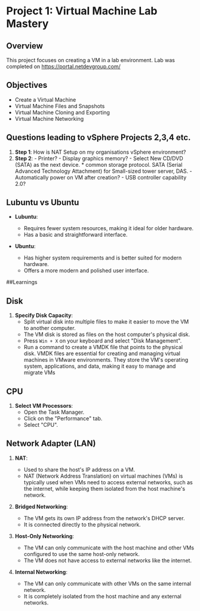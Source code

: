 # Project 1: Virtual Machine Lab Mastery

## Overview
This project focuses on creating a VM in a lab environment. Lab was completed on https://portal.netdevgroup.com/

## Objectives
- Create a Virtual Machine
- Virtual Machine Files and Snapshots
- Virtual Machine Cloning and Exporting
- Virtual Machine Networking

## Questions leading to vSphere Projects 2,3,4 etc.
1. **Step 1**: How is NAT Setup on my organisations vSphere environment?
2. **Step 2**: 	- Printer?
		- Display graphics memory?
		- Select New CD/DVD (SATA) as the next device.
			* common storage protocol. SATA (Serial Advanced Technology Attachment) for Small-sized tower server, DAS.
		- Automatically power on VM after creation?
		- USB controller capability 2.0?

## Lubuntu vs Ubuntu

- **Lubuntu**:
  - Requires fewer system resources, making it ideal for older hardware.
  - Has a basic and straightforward interface.

- **Ubuntu**:
  - Has higher system requirements and is better suited for modern hardware.
  - Offers a more modern and polished user interface.

##Learnings
## Disk

1. **Specify Disk Capacity**:
   - Split virtual disk into multiple files to make it easier to move the VM to another computer.
   - The VM disk is stored as files on the host computer's physical disk.
   - Press `Win + X` on your keyboard and select "Disk Management".
   - Run a command to create a VMDK file that points to the physical disk.
	VMDK files are essential for creating and managing virtual machines in VMware environments. They store the VM's operating system, applications, and data, making it easy to manage and migrate VMs

## CPU

1. **Select VM Processors**:
   - Open the Task Manager.
   - Click on the "Performance" tab.
   - Select "CPU".

## Network Adapter (LAN)

1. **NAT**:
   - Used to share the host's IP address on a VM.
   - NAT (Network Address Translation) on virtual machines (VMs) is typically used when VMs need to access external networks, such as the internet, while keeping them isolated from the host machine's network.

2. **Bridged Networking**:
   - The VM gets its own IP address from the network's DHCP server.
   - It is connected directly to the physical network.

3. **Host-Only Networking**:
   - The VM can only communicate with the host machine and other VMs configured to use the same host-only network.
   - The VM does not have access to external networks like the internet.

4. **Internal Networking**:
   - The VM can only communicate with other VMs on the same internal network.
   - It is completely isolated from the host machine and any external networks.

